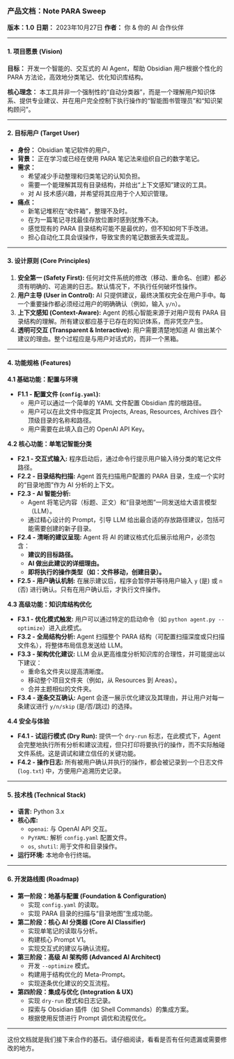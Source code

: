 ### **产品文档：Note PARA Sweep**

**版本：1.0**
**日期：** 2023年10月27日
**作者：** 你 & 你的 AI 合作伙伴

---

#### **1. 项目愿景 (Vision)**

**目标：** 开发一个智能的、交互式的 AI Agent，帮助 Obsidian 用户根据个性化的 PARA 方法论，高效地分类笔记、优化知识库结构。

**核心理念：** 本工具并非一个强制性的“自动分类器”，而是一个理解用户知识体系、提供专业建议、并在用户完全控制下执行操作的“智能图书管理员”和“知识架构顾问”。

---

#### **2. 目标用户 (Target User)**

*   **身份：** Obsidian 笔记软件的用户。
*   **背景：** 正在学习或已经在使用 PARA 笔记法来组织自己的数字笔记。
*   **需求：**
    *   希望减少手动整理和归类笔记的认知负担。
    *   需要一个能理解其现有目录结构，并给出“上下文感知”建议的工具。
    *   对 AI 技术感兴趣，并希望将其应用于个人知识管理。
*   **痛点：**
    *   新笔记堆积在“收件箱”，整理不及时。
    *   在为一篇笔记寻找最佳存放位置时感到犹豫不决。
    *   感觉现有的 PARA 目录结构可能不是最优的，但不知如何下手改进。
    *   担心自动化工具会误操作，导致宝贵的笔记数据丢失或混乱。

---

#### **3. 设计原则 (Core Principles)**

1.  **安全第一 (Safety First):** 任何对文件系统的修改（移动、重命名、创建）都必须有明确的、可追溯的日志。默认情况下，不执行任何破坏性操作。
2.  **用户主导 (User in Control):** AI 只提供建议，最终决策权完全在用户手中。每一个重要操作都必须经过用户的明确确认（例如，输入 `y/n`）。
3.  **上下文感知 (Context-Aware):** Agent 的核心智能来源于对用户现有 PARA 目录结构的理解。所有建议都应基于已存在的知识体系，而非凭空产生。
4.  **透明可交互 (Transparent & Interactive):** 用户需要清楚地知道 AI 做出某个建议的理由。整个过程应是与用户对话式的，而非一个黑箱。

---

#### **4. 功能规格 (Features)**

**4.1 基础功能：配置与环境**

*   **F1.1 - 配置文件 (`config.yaml`):**
    *   用户可以通过一个简单的 YAML 文件配置 Obsidian 库的根路径。
    *   用户可以在此文件中指定其 Projects, Areas, Resources, Archives 四个顶级目录的名称和路径。
    *   用户需要在此填入自己的 OpenAI API Key。

**4.2 核心功能：单笔记智能分类**

*   **F2.1 - 交互式输入:** 程序启动后，通过命令行提示用户输入待分类的笔记文件路径。
*   **F2.2 - 目录结构扫描:** Agent 首先扫描用户配置的 PARA 目录，生成一个实时的“目录地图”作为 AI 分析的上下文。
*   **F2.3 - AI 智能分析:**
    *   Agent 将笔记内容（标题、正文）和“目录地图”一同发送给大语言模型（LLM）。
    *   通过精心设计的 Prompt，引导 LLM 给出最合适的存放路径建议，包括可能需要创建的新子目录。
*   **F2.4 - 清晰的建议呈现:** Agent 将 AI 的建议格式化后展示给用户，必须包含：
    *   **建议的目标路径。**
    *   **AI 做出此建议的详细理由。**
    *   **即将执行的操作类型（如：文件移动，创建目录）。**
*   **F2.5 - 用户确认机制:** 在展示建议后，程序会暂停并等待用户输入 `y` (是) 或 `n` (否) 进行确认。只有在用户确认后，才执行文件操作。

**4.3 高级功能：知识库结构优化**

*   **F3.1 - 优化模式触发:** 用户可以通过特定的启动命令（如 `python agent.py --optimize`）进入此模式。
*   **F3.2 - 全局结构分析:** Agent 扫描整个 PARA 结构（可配置扫描深度或只扫描文件名），将整体布局信息发送给 LLM。
*   **F3.3 - 架构优化建议:** LLM 会从更高维度分析知识库的合理性，并可能提出以下建议：
    *   重命名文件夹以提高清晰度。
    *   移动整个项目文件夹（例如，从 Resources 到 Areas）。
    *   合并主题相似的文件夹。
*   **F3.4 - 逐条交互确认:** Agent 会逐一展示优化建议及其理由，并让用户对每一条建议进行 `y/n/skip` (是/否/跳过) 的选择。

**4.4 安全与体验**

*   **F4.1 - 试运行模式 (Dry Run):** 提供一个 `dry-run` 标志，在此模式下，Agent 会完整地执行所有分析和建议流程，但只打印将要执行的操作，而不实际触碰文件系统。这是调试和建立信任的关键功能。
*   **F4.2 - 操作日志:** 所有被用户确认并执行的操作，都会被记录到一个日志文件 (`log.txt`) 中，方便用户追溯历史记录。

---

#### **5. 技术栈 (Technical Stack)**

*   **语言:** Python 3.x
*   **核心库:**
    *   `openai`: 与 OpenAI API 交互。
    *   `PyYAML`: 解析 `config.yaml` 配置文件。
    *   `os`, `shutil`: 用于文件和目录操作。
*   **运行环境:** 本地命令行终端。

---

#### **6. 开发路线图 (Roadmap)**

*   **第一阶段：地基与配置 (Foundation & Configuration)**
    *   实现 `config.yaml` 的读取。
    *   实现 PARA 目录的扫描与“目录地图”生成功能。
*   **第二阶段：核心 AI 分类器 (Core AI Classifier)**
    *   实现单笔记的读取与分析。
    *   构建核心 Prompt V1。
    *   实现交互式的建议与确认流程。
*   **第三阶段：高级 AI 架构师 (Advanced AI Architect)**
    *   开发 `--optimize` 模式。
    *   构建用于结构优化的 Meta-Prompt。
    *   实现逐条优化建议的交互流程。
*   **第四阶段：集成与优化 (Integration & UX)**
    *   实现 `dry-run` 模式和日志记录。
    *   探索与 Obsidian 插件（如 Shell Commands）的集成方案。
    *   根据使用反馈进行 Prompt 调优和流程优化。

---

这份文档就是我们接下来合作的基石。请仔细阅读，看看是否有任何遗漏或需要修改的地方。

